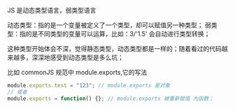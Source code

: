JS 是动态类型语言，弱类型语言

动态类型：指的是一个变量被定义了一个类型，却可以赋值另一种类型；
弱类型：指的是不同类型的变量可以运算，比如：3/'1.5' 会自动进行类型转换；

这种类型开始体会不深，觉得静态类型，动态类型都是一样的；随着看过的代码越来越多，深深地感受到动态类型是多么坑；

比如 commonJS 规范中 module.exports,它的写法

```javascript
module.exports.test = "123"; // module.exports 是对象
// 或者
module.exports = function() {}; // module.exports 被重新赋值 为函数；
```
